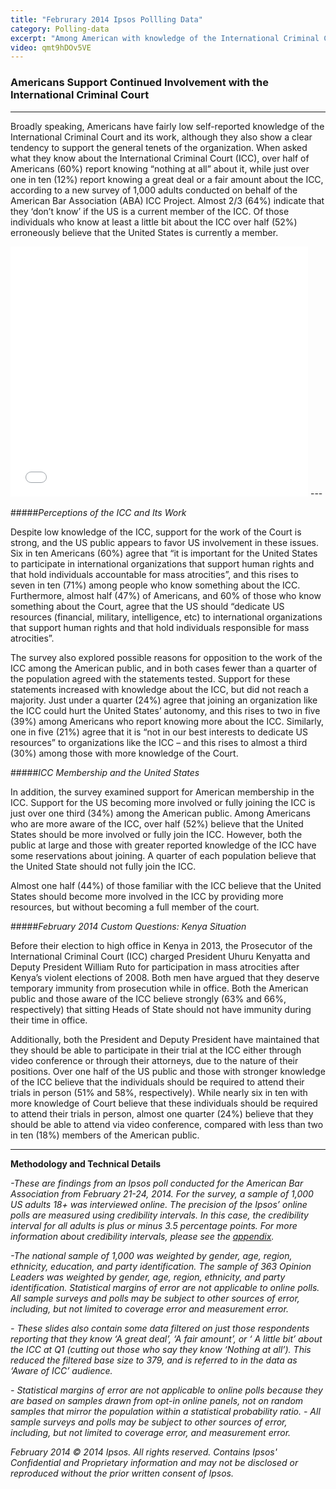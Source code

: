 ```yaml
---
title: "Februrary 2014 Ipsos Pollling Data"
category: Polling-data
excerpt: "Among American with knowledge of the International Criminal Court, desire for more support, but unsure if the U.S. should join the Court."
video: qmt9hDOv5VE
---
```


### Americans Support Continued Involvement with the International Criminal Court
---

Broadly speaking, Americans have fairly low self-reported knowledge of the International Criminal Court and its work, although they also show a clear tendency to support the general tenets of the organization. When asked what they know about the International Criminal Court (ICC), over half of Americans (60%) report knowing “nothing at all” about it, while just over one in ten (12%) report knowing a great deal or a fair amount about the ICC, according to a new survey of 1,000 adults conducted on behalf of the American Bar Association (ABA) ICC Project. Almost 2/3 (64%) indicate that they ‘don’t know’ if the US is a current member of the ICC. Of those individuals who know at least a little bit about the ICC over half (52%) erroneously believe that the United States is currently a member. 

<iframe src="//www.slideshare.net/slideshow/embed_code/37109069" width="476" height="400" frameborder="0" marginwidth="0" marginheight="0" scrolling="no"></iframe>
---

#####*Perceptions of the ICC and Its Work*

Despite low knowledge of the ICC, support for the work of the Court is strong, and the US public appears to favor US involvement in these issues. Six in ten Americans (60%) agree that “it is important for the United States to participate in international organizations that support human rights and that hold individuals accountable for mass atrocities”, and this rises to seven in ten (71%) among people who know something about the ICC. Furthermore, almost half (47%) of Americans, and 60% of those who know something about the Court, agree that the US should “dedicate US resources (financial, military, intelligence, etc) to international organizations that support human rights and that hold individuals responsible for mass atrocities”. 

The survey also explored possible reasons for opposition to the work of the ICC among the American public, and in both cases fewer than a quarter of the population agreed with the statements tested. Support for these statements increased with knowledge about the ICC, but did not reach a majority. Just under a quarter (24%) agree that joining an organization like the ICC could hurt the United States’ autonomy, and this rises to two in five (39%) among Americans who report knowing more about the ICC. Similarly, one in five (21%) agree that it is “not in our best interests to dedicate US resources” to organizations like the ICC – and this rises to almost a third (30%) among those with more knowledge of the Court. 

#####*ICC Membership and the United States*

In addition, the survey examined support for American membership in the ICC. Support for the US becoming more involved or fully joining the ICC is just over one third (34%) among the American public. Among Americans who are more aware of the ICC, over half (52%) believe that the United States should be more involved or fully join the ICC. However, both the public at large and those with greater reported knowledge of the ICC have some reservations about joining. A quarter of each population believe that the United State should not fully join the ICC.  

Almost one half (44%) of those familiar with the ICC believe that the United States should become more involved in the ICC by providing more resources, but without becoming a full member of the court.

#####*February 2014 Custom Questions: Kenya Situation*

Before their election to high office in Kenya in 2013, the Prosecutor of the International Criminal Court (ICC) charged President Uhuru Kenyatta and Deputy President William Ruto for participation in mass atrocities after Kenya’s violent elections of 2008. Both men have argued that they deserve temporary immunity from prosecution while in office. Both the American public and those aware of the ICC believe strongly (63% and 66%, respectively) that sitting Heads of State should not have immunity during their time in office. 

Additionally, both the President and Deputy President have maintained that they should be able to participate in their trial at the ICC either through video conference or through their attorneys, due to the nature of their positions. Over one half of the US public and those with stronger knowledge of the ICC believe that the individuals should be required to attend their trials in person (51% and 58%, respectively). While nearly six in ten with more knowledge of Court believe that these individuals should be required to attend their trials in person, almost one quarter (24%) believe that they should be able to attend via video conference, compared with less than two in ten (18%) members of the American public. 

---

**Methodology and Technical Details**

*-These are findings from an Ipsos poll conducted for the American Bar Association from February 21-24, 2014. For the survey, a sample of 1,000 US adults 18+ was interviewed online. The precision of the Ipsos’ online polls are measured using credibility intervals. In this case, the credibility interval for all adults is plus or minus 3.5 percentage points. For more information about credibility intervals, please see the [appendix](http://www.international-criminal-justice-today.org/ipsos-appendix/).* 

*-The national sample of 1,000 was weighted by gender, age, region, ethnicity, education, and party identification. The sample of 363 Opinion Leaders was weighted by gender, age, region, ethnicity, and party identification. Statistical margins of error are not applicable to online polls. All sample surveys and polls may be subject to other sources of error, including, but not limited to coverage error and measurement error.*  


*- These slides also contain some data filtered on just those respondents reporting that they know ‘A great deal’, ‘A fair amount’, or ‘ A little bit’ about the ICC at Q1 (cutting out those who say they know ‘Nothing at all’). This reduced the filtered base size to 379, and is referred to in the data as ‘Aware of ICC’ audience.*

*- Statistical margins of error are not applicable to online polls because they are based on samples drawn from opt-in online panels, not on random samples that mirror the population within a statistical probability ratio.*
*- All sample surveys and polls may be subject to other sources of error, including, but not limited to coverage error, and measurement error.*

*February 2014 © 2014 Ipsos. All rights reserved. Contains Ipsos' Confidential and Proprietary information and may not be disclosed or reproduced without the prior written consent of Ipsos.*
